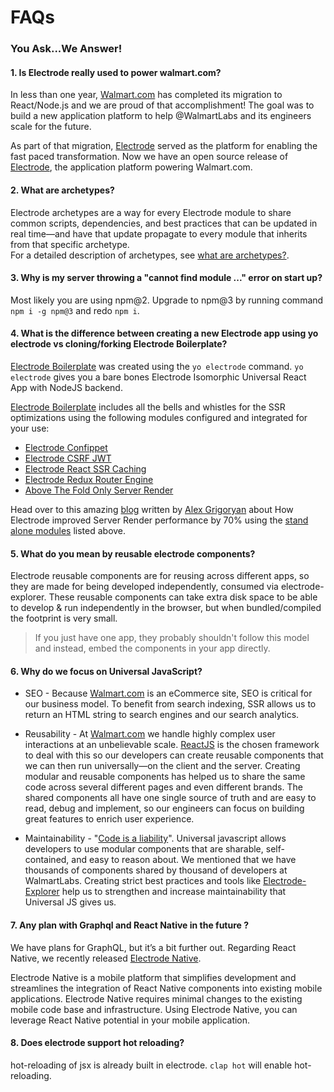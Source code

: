 # FAQs

### You Ask...We Answer!

#### 1. Is Electrode really used to power walmart.com?

In less than one year, [Walmart.com](http://walmart.com/) has completed its migration to React/Node.js and we are proud of that accomplishment! The goal was to build a new application platform to help @WalmartLabs and its engineers scale for the future.

As part of that migration, [Electrode](http://www.electrode.io/) served as the platform for enabling the fast paced transformation. Now we have an open source release of [Electrode](http://www.electrode.io/), the application platform powering Walmart.com.

#### 2. What are archetypes?

Electrode archetypes are a way for every Electrode module to share common scripts, dependencies, and best practices that can be updated in real time—and have that update propagate to every module that inherits from that specific archetype.  
For a detailed description of archetypes, see [what are archetypes?](/chapter1/quick-start/what-are-archetypes.md).

#### 3. Why is my server throwing a "cannot find module ..." error on start up?

Most likely you are using npm@2. Upgrade to npm@3 by running command `npm i -g npm@3` and redo `npm i`.

#### 4. What is the difference between creating a new Electrode app using yo electrode vs cloning/forking Electrode Boilerplate?

[Electrode Boilerplate](/chapter1/advanced/you-can-view-an-example-bundleanalyzetsv-output-using-the-electrode-boilerplate-code.md) was created using the `yo electrode` command. `yo electrode` gives you a bare bones Electrode Isomorphic Universal React App with NodeJS backend.

[Electrode Boilerplate](/chapter1/advanced/you-can-view-an-example-bundleanalyzetsv-output-using-the-electrode-boilerplate-code.md) includes all the bells and whistles for the SSR optimizations using the following modules configured and integrated for your use:

-   [Electrode Confippet](https://github.com/electrode-io/electrode-confippet)
-   [Electrode CSRF JWT](https://github.com/electrode-io/electrode-csrf-jwt)
-   [Electrode React SSR Caching](https://github.com/electrode-io/electrode-react-ssr-caching)
-   [Electrode Redux Router Engine](https://github.com/electrode-io/electrode-redux-router-engine)
-   [Above The Fold Only Server Render](https://github.com/electrode-io/above-the-fold-only-server-render)

Head over to this amazing [blog](https://medium.com/walmartlabs/using-electrode-to-improve-react-server-side-render-performance-by-up-to-70-e43f9494eb8b#.9qjftiinq) written by [Alex Grigoryan](https://twitter.com/lexgrigoryan) about How Electrode improved Server Render performance by 70% using the [stand alone modules](/chapter1/advanced/stand-alone-modules.md) listed above.

#### 5. What do you mean by reusable electrode components?

Electrode reusable components are for reusing across different apps, so they are made for being developed independently, consumed via electrode-explorer. These reusable components can take extra disk space to be able to develop & run independently in the browser, but when bundled/compiled the footprint is very small.

>If you just have one app, they probably shouldn't follow this model and instead, embed the components in your app directly.

#### 6. Why do we focus on Universal JavaScript?

-   SEO - Because [Walmart.com](/www.walmart.com) is an eCommerce site, SEO is critical for our business model. To benefit from search indexing, SSR allows us to return an HTML string to search engines and our search analytics.

-   Reusability - At [Walmart.com](/www.walmart.com) we handle highly complex user interactions at an unbelievable scale. [ReactJS](https://facebook.github.io/react/) is the chosen framework to deal with this so our developers can create reusable components that we can then run universally—on the client and the server. Creating modular and reusable components has helped us to share the same code across several different pages and even different brands. The shared components all have one single source of truth and are easy to read, debug and implement, so our engineers can focus on building great features to enrich user experience.

-   Maintainability - "[Code is a liability](https://medium.com/capital-one-developers/why-everyone-is-talking-about-isomorphic-universal-javascript-and-why-it-matters-38c07c87905#.y7cy5jki3)". Universal javascript allows developers to use modular components that are sharable, self-contained, and easy to reason about. We mentioned that we have thousands of components shared by thousand of developers at WalmartLabs. Creating strict best practices and tools like [Electrode-Explorer](/chapter1/advanced/powerful-electrode-tools/electrode-explorer.md) help us to strengthen and increase maintainability that Universal JS gives us.

#### 7. Any plan with Graphql and React Native in the future ?

We have plans for GraphQL, but it’s a bit further out. Regarding React Native, we recently released [Electrode Native](http://www.electrode.io/site/native.html).  

Electrode Native is a mobile platform that simplifies development and streamlines the integration of React Native components into existing mobile applications. Electrode Native requires minimal changes to the existing mobile code base and infrastructure. Using Electrode Native, you can leverage React Native potential in your mobile application.

#### 8. Does electrode support hot reloading?

hot-reloading of jsx is already built in electrode. `clap hot` will enable hot-reloading.
